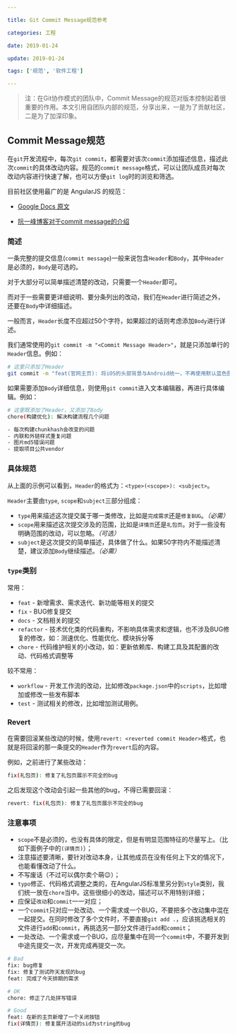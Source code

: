 ```yaml
---

title: Git Commit Message规范参考

categories: 工程

date: 2019-01-24

update: 2019-01-24

tags: ['规范', '软件工程']

---
```


> 注：在Git协作模式的团队中，Commit Message的规范对版本控制起着很重要的作用。本文引用自团队内部的规范，分享出来，一是为了贡献社区，二是为了加深印象。

<!-- more -->

## Commit Message规范

在`git`开发流程中，每次`git commit`，都需要对该次`commit`添加描述信息，描述此次`commit`的具体改动内容。规范的`commit message`格式，可以让团队成员对每次改动内容进行快速了解，也可以方便`git log`时的浏览和筛选。

目前社区使用最广的是 AngularJS 的规范：

- [Google Docs 原文](https://docs.google.com/document/d/1QrDFcIiPjSLDn3EL15IJygNPiHORgU1_OOAqWjiDU5Y/edit#heading=h.greljkmo14y0)

- [阮一峰博客对于commit message的介绍](http://www.ruanyifeng.com/blog/2016/01/commit_message_change_log.html)

### 简述

一条完整的提交信息(`commit message`)一般来说包含`Header`和`Body`，其中`Header`是必须的，`Body`是可选的。

对于大部分可以简单描述清楚的改动，只需要一个`Header`即可。

而对于一些需要更详细说明、要分条列出的改动，我们在`Header`进行简述之外，还要在`Body`中详细描述。

一般而言，`Header`长度不应超过50个字符，如果超过的话则考虑添加`Body`进行详述。

我们通常使用的`git commit -m "<Commit Message Header>"`，就是只添加单行的`Header`信息。例如：

```sh
# 这里只添加了Header
git commit -m "feat(官网主页): 将iOS的头部背景与Android统一，不再使用默认蓝色图片"
```

如果需要添加`Body`详细信息，则使用`git commit`进入文本编辑器，再进行具体编辑。例如：

```sh
# 这里既添加了Header，又添加了Body
chore(构建优化): 解决构建流程几个问题

- 每次构建chunkhash会改变的问题
- 内联和外链样式重复问题
- 图片md5错误问题
- 提取项目公共vendor
```

### 具体规范

从上面的示例可以看到，`Header`的格式为：`<type>(<scope>): <subject>`。

`Header`主要由`type`, `scope`和`subject`三部分组成：

- `type`用来描述这次提交属于哪一类修改，比如是`完成需求`还是`修复BUG`。_（必需）_
- `scope`用来描述这次提交涉及的范围，比如是`详情页`还是`礼包页`。对于一些没有明确范围的改动，可以忽略。_（可选）_
- `subject`是这次提交的简单描述，具体做了什么。如果50字符内不能描述清楚，建议添加`Body`继续描述。_（必需）_

### `type`类别

常用：
- `feat` - 新增需求、需求迭代、新功能等相关的提交
- `fix` - BUG修复提交
- `docs` - 文档相关的提交
- `refactor` - 技术优化类的代码重构，不影响具体需求和逻辑，也不涉及BUG修复的修改，如：测速优化、性能优化、模块拆分等
- `chore` - 代码维护相关的小改动，如：更新依赖库、构建工具及其配置的改动、代码格式调整等

较不常用：
- `workflow` - 开发工作流的改动，比如修改`package.json`中的`scripts`，比如增加或修改一些发布脚本
- `test` - 测试相关的修改，比如增加测试用例。

### Revert

在需要回滚某些改动的时候，使用`revert: <reverted commit Header>`格式，也就是将回滚的那一条提交的`Header`作为`revert`后的内容。

例如，之前进行了某些改动：

```sh
fix(礼包页): 修复了礼包页展示不完全的bug
```

之后发现这个改动会引起一些其他的bug，不得已需要回滚：

```sh
revert: fix(礼包页): 修复了礼包页展示不完全的bug
```

### 注意事项

- `scope`不是必须的，也没有具体的限定，但是有明显范围特征的尽量写上。（比如下面例子中的`(详情页)`）；
- 注意描述要清晰，要针对改动本身，让其他成员在没有任何上下文的情况下，也能看懂改动了什么。
- 不写废话（不过可以偶尔卖个萌😉）；
- `typo`修正、代码格式调整之类的，在AngularJS标准里另分到`style`类别，我们统一放在`chore`当中。这些很细小的改动，描述可以不用特别详细；
- 应保证`改动`和`commit`一一对应；
- 一个`commit`只对应一处改动、一个需求或一个BUG，不要把多个改动集中混在一起提交。在同时修改了多个文件时，不要直接`git add .`，应该挑选相关的文件进行`add`和`commit`，再挑选另一部分文件进行`add`和`commit`；
- 一处改动、一个需求或一个BUG，应尽量集中在同一个`commit`中，不要开发到中途先提交一次，开发完成再提交一次。

```sh
# Bad
fix: bug修复
fix: 修复了测试昨天发现的bug
feat: 完成了今天排期的需求

# OK
chore: 修正了几处拼写错误

# Good
feat: 在新的主页新增了一个关闭按钮
fix(详情页): 修复展开活动的sid为string的bug
```

<!--stackedit_data:
eyJoaXN0b3J5IjpbLTUxMTk4NDcyNiw2MTI0NDk4NCwtNTExOT
g0NzI2XX0=
-->